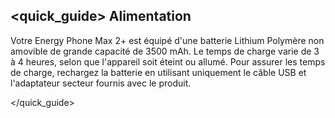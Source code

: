 ## <quick_guide> Alimentation

Votre Energy Phone Max 2+ est équipé d'une batterie Lithium Polymère non amovible de grande capacité de 3500 mAh. Le temps de charge varie de 3 à 4 heures, selon que l'appareil soit éteint ou allumé. Pour assurer les temps de charge, rechargez la batterie en utilisant uniquement le câble USB et l'adaptateur secteur fournis avec le produit.

</quick_guide>
